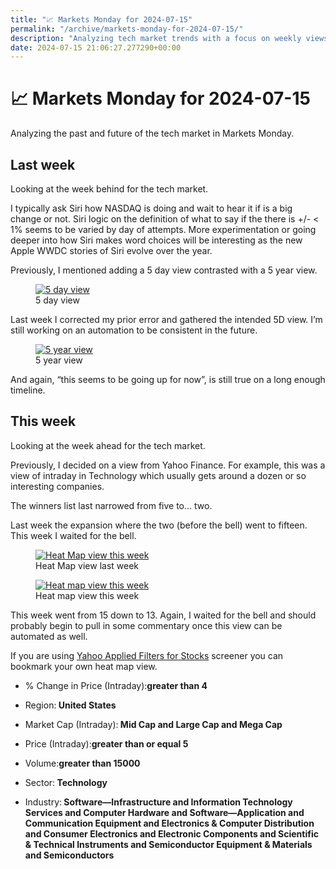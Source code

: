 ```yaml
---
title: "📈 Markets Monday for 2024-07-15"
permalink: "/archive/markets-monday-for-2024-07-15/"
description: "Analyzing tech market trends with a focus on weekly views and heat maps."
date: 2024-07-15 21:06:27.277290+00:00
---
```


<h1>📈 Markets Monday for 2024-07-15</h1><p>Analyzing the past and future of the tech market in Markets Monday.</p><h2>Last week</h2><p>Looking at the week behind for the tech market.</p><p>I typically ask Siri how NASDAQ is doing and wait to hear it if is a big change or not. Siri logic on the definition of what to say if the there is +/- &lt; 1% seems to be varied by day of attempts. More experimentation or going deeper into how Siri makes word choices will be interesting as the new Apple WWDC stories of Siri evolve over the year.</p><p>Previously, I mentioned adding a 5 day view contrasted with a 5 year view.</p><figure><a href="https://www.google.com/finance/quote/.IXIC:INDEXNASDAQ?&amp;window=5D" target="_blank" rel="noopener noreferrer"><img src="https://assets.buttondown.email/images/8ab8b8e8-e530-4c8c-93b7-77c431cfaa7d.png?w=960&amp;fit=max" alt="5 day view" draggable="false" contenteditable="false"></a><figcaption>5 day view</figcaption></figure><p>Last week I corrected my prior error and gathered the intended 5D view. I’m still working on an automation to be consistent in the future.</p><figure><a href="https://www.google.com/finance/quote/.IXIC:INDEXNASDAQ?window=5Y" target="_blank" rel="noopener noreferrer"><img src="https://assets.buttondown.email/images/1bc7be08-d071-4b60-b7df-f4ede03f9790.png?w=960&amp;fit=max" alt="5 year view" draggable="false" contenteditable="false"></a><figcaption>5 year view</figcaption></figure><p>And again, “this seems to be going up for now”, is still true on a long enough timeline.</p><h2>This week</h2><p>Looking at the week ahead for the tech market.</p><p>Previously, I decided on a view from Yahoo Finance. For example, this was a view of intraday in Technology which usually gets around a dozen or so interesting companies.</p><p>The winners list last narrowed from five to… two.</p><p>Last week the expansion where the two (before the bell) went to fifteen. This week I waited for the bell.</p><figure><a href="https://finance.yahoo.com/screener/568c8b06-3f3e-497e-bae7-6dd1defc231c/heatmap" target="_blank" rel="noopener noreferrer"><img src="https://assets.buttondown.email/images/cad65354-15f0-4aa8-87d9-a3fdd325ccdd.png?w=960&amp;fit=max" alt="Heat Map view this week" draggable="false" contenteditable="false"></a><figcaption>Heat Map view last week</figcaption></figure><p></p><figure><a href="https://finance.yahoo.com/screener/568c8b06-3f3e-497e-bae7-6dd1defc231c/heatmap" target="_blank" rel="noopener noreferrer"><img src="https://assets.buttondown.email/images/6fa1324f-4b8b-4ef9-a20a-b638803287d2.png?w=960&amp;fit=max" alt="Heat map view this week" draggable="false" contenteditable="false"></a><figcaption>Heat map view this week</figcaption></figure><p>This week went from 15 down to 13. Again, I waited for the bell and should probably begin to pull in some commentary once this view can be automated as well.</p><p>If you are using <a target="_blank" rel="noopener noreferrer nofollow" href="https://finance.yahoo.com/screener/568c8b06-3f3e-497e-bae7-6dd1defc231c/heatmap">Yahoo Applied Filters for Stocks</a> screener you can bookmark your own heat map view.</p><ul><li><p>% Change in Price (Intraday):<strong>greater than 4</strong></p></li><li><p>Region:<strong> United States</strong></p></li><li><p>Market Cap (Intraday):<strong> Mid Cap and Large Cap and Mega Cap</strong></p></li><li><p>Price (Intraday):<strong>greater than or equal 5</strong></p></li><li><p>Volume:<strong>greater than 15000</strong></p></li><li><p>Sector:<strong> Technology</strong></p></li><li><p>Industry:<strong> Software—Infrastructure and Information Technology Services and Computer Hardware and Software—Application and Communication Equipment and Electronics &amp; Computer Distribution and Consumer Electronics and Electronic Components and Scientific &amp; Technical Instruments and Semiconductor Equipment &amp; Materials and Semiconductors</strong></p></li></ul><p></p><p></p><p></p><ol class="footnotes"></ol>